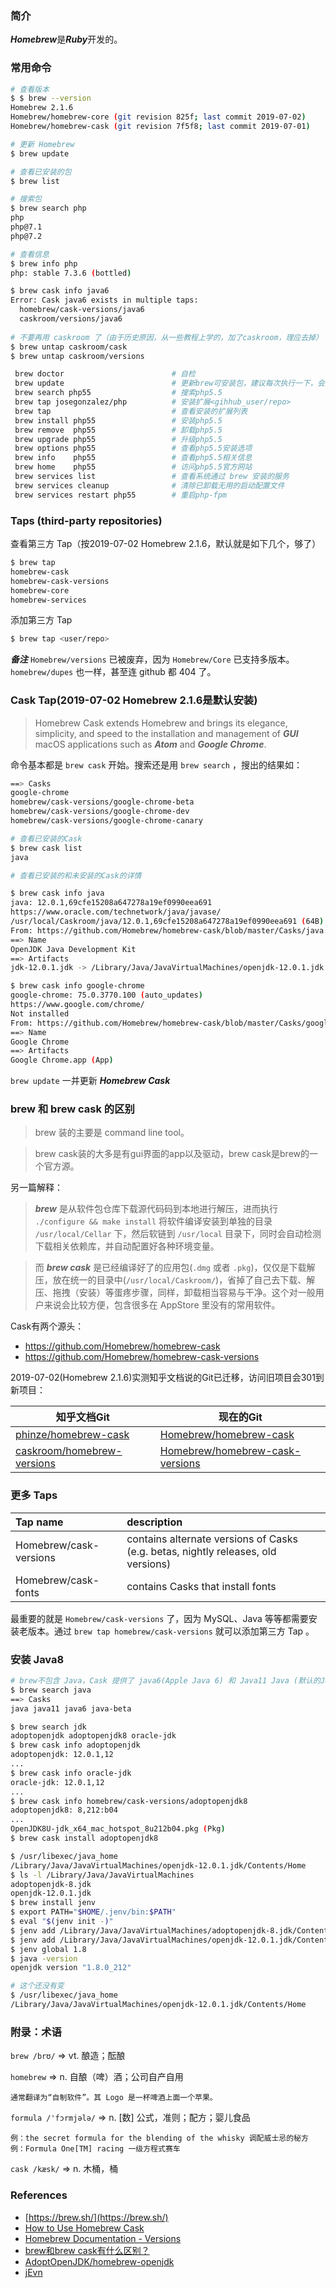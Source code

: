 ### 简介

***Homebrew***是***Ruby***开发的。

### 常用命令

```bash
# 查看版本
$ $ brew --version
Homebrew 2.1.6
Homebrew/homebrew-core (git revision 825f; last commit 2019-07-02)
Homebrew/homebrew-cask (git revision 7f5f8; last commit 2019-07-01)

# 更新 Homebrew
$ brew update

# 查看已安装的包
$ brew list

# 搜索包
$ brew search php
php
php@7.1
php@7.2

# 查看信息
$ brew info php
php: stable 7.3.6 (bottled)

$ brew cask info java6
Error: Cask java6 exists in multiple taps:
  homebrew/cask-versions/java6
  caskroom/versions/java6
  
# 不要再用 caskroom 了（由于历史原因，从一些教程上学的，加了caskroom，理应去掉）
$ brew untap caskroom/cask
$ brew untap caskroom/versions
```

```bash
 brew doctor                        # 自检
 brew update                        # 更新brew可安装包，建议每次执行一下，会同时更新 Homebrew 本身
 brew search php55                  # 搜索php5.5
 brew tap josegonzalez/php          # 安装扩展<gihhub_user/repo>   
 brew tap                           # 查看安装的扩展列表
 brew install php55                 # 安装php5.5
 brew remove  php55                 # 卸载php5.5
 brew upgrade php55                 # 升级php5.5
 brew options php55                 # 查看php5.5安装选项
 brew info    php55                 # 查看php5.5相关信息
 brew home    php55                 # 访问php5.5官方网站
 brew services list                 # 查看系统通过 brew 安装的服务
 brew services cleanup              # 清除已卸载无用的启动配置文件
 brew services restart php55        # 重启php-fpm
```

### Taps (third-party repositories)

查看第三方 Tap（按2019-07-02 Homebrew 2.1.6，默认就是如下几个，够了）

```bash
$ brew tap
homebrew-cask
homebrew-cask-versions
homebrew-core
homebrew-services
```

添加第三方 Tap

```bash
$ brew tap <user/repo> 
```

***备注*** ```Homebrew/versions``` 已被废弃，因为 ```Homebrew/Core``` 已支持多版本。```homebrew/dupes``` 也一样，甚至连 github 都 404 了。

### Cask Tap(2019-07-02 Homebrew 2.1.6是默认安装)

> Homebrew Cask extends Homebrew and brings its elegance, simplicity, and speed to the installation and management of ***GUI*** macOS applications such as ***Atom*** and ***Google Chrome***.

命令基本都是 ```brew cask``` 开始。搜索还是用 ```brew search``` ，搜出的结果如：

```bash
==> Casks
google-chrome
homebrew/cask-versions/google-chrome-beta
homebrew/cask-versions/google-chrome-dev
homebrew/cask-versions/google-chrome-canary
```

```bash
# 查看已安装的Cask
$ brew cask list
java

# 查看已安装的和未安装的Cask的详情

$ brew cask info java
java: 12.0.1,69cfe15208a647278a19ef0990eea691
https://www.oracle.com/technetwork/java/javase/
/usr/local/Caskroom/java/12.0.1,69cfe15208a647278a19ef0990eea691 (64B)
From: https://github.com/Homebrew/homebrew-cask/blob/master/Casks/java.rb
==> Name
OpenJDK Java Development Kit
==> Artifacts
jdk-12.0.1.jdk -> /Library/Java/JavaVirtualMachines/openjdk-12.0.1.jdk (Generic Artifact)

$ brew cask info google-chrome
google-chrome: 75.0.3770.100 (auto_updates)
https://www.google.com/chrome/
Not installed
From: https://github.com/Homebrew/homebrew-cask/blob/master/Casks/google-chrome.rb
==> Name
Google Chrome
==> Artifacts
Google Chrome.app (App)
```

```brew update``` 一并更新 ***Homebrew Cask***

### brew 和 brew cask 的区别

> brew 装的主要是 command line tool。

> brew cask装的大多是有gui界面的app以及驱动，brew cask是brew的一个官方源。

另一篇解释：

> ***brew*** 是从软件包仓库下载源代码码到本地进行解压，进而执行 ```./configure && make install``` 将软件编译安装到单独的目录 ```/usr/local/Cellar``` 下，然后软链到 ```/usr/local``` 目录下，同时会自动检测下载相关依赖库，并自动配置好各种环境变量。

> 而 ***brew cask*** 是已经编译好了的应用包(```.dmg``` 或者 ```.pkg```)，仅仅是下载解压，放在统一的目录中(```/usr/local/Caskroom/```)，省掉了自己去下载、解压、拖拽（安装）等蛋疼步骤，同样，卸载相当容易与干净。这个对一般用户来说会比较方便，包含很多在 AppStore 里没有的常用软件。

Cask有两个源头：

* https://github.com/Homebrew/homebrew-cask 
* https://github.com/Homebrew/homebrew-cask-versions

2019-07-02(Homebrew 2.1.6)实测知乎文档说的Git已迁移，访问旧项目会301到新项目：

| 知乎文档Git | 现在的Git |
| ---------- | -------- |
| [phinze/homebrew-cask](https://github.com/phinze/homebrew-cask) | [Homebrew/homebrew-cask](https://github.com/Homebrew/homebrew-cask) |
| [caskroom/homebrew-versions](https://github.com/caskroom/homebrew-versions) | [Homebrew/homebrew-cask-versions](https://github.com/Homebrew/homebrew-cask-versions) |

### 更多 Taps

| Tap name | description |
|:-------- |:----------- |
| Homebrew/cask-versions | contains alternate versions of Casks (e.g. betas, nightly releases, old versions) | 
| Homebrew/cask-fonts | contains Casks that install fonts |

最重要的就是 ```Homebrew/cask-versions``` 了，因为 MySQL、Java 等等都需要安装老版本。通过 ```brew tap homebrew/cask-versions``` 就可以添加第三方 Tap 。

### 安装 Java8

```bash
# brew不包含 Java，Cask 提供了 java6(Apple Java 6) 和 Java11 Java (默认的Java12版本) java-beta  3个 OpenJDK 选项
$ brew search java
==> Casks
java java11 java6 java-beta

$ brew search jdk
adoptopenjdk adoptopenjdk8 oracle-jdk
$ brew cask info adoptopenjdk
adoptopenjdk: 12.0.1,12
...
$ brew cask info oracle-jdk
oracle-jdk: 12.0.1,12
...
$ brew cask info homebrew/cask-versions/adoptopenjdk8
adoptopenjdk8: 8,212:b04
...
OpenJDK8U-jdk_x64_mac_hotspot_8u212b04.pkg (Pkg)
$ brew cask install adoptopenjdk8

$ /usr/libexec/java_home
/Library/Java/JavaVirtualMachines/openjdk-12.0.1.jdk/Contents/Home
$ ls -l /Library/Java/JavaVirtualMachines
adoptopenjdk-8.jdk
openjdk-12.0.1.jdk
$ brew install jenv
$ export PATH="$HOME/.jenv/bin:$PATH"
$ eval "$(jenv init -)"
$ jenv add /Library/Java/JavaVirtualMachines/adoptopenjdk-8.jdk/Contents/Home
$ jenv add /Library/Java/JavaVirtualMachines/openjdk-12.0.1.jdk/Contents/Home
$ jenv global 1.8
$ java -version
openjdk version "1.8.0_212"

# 这个还没有变
$ /usr/libexec/java_home
/Library/Java/JavaVirtualMachines/openjdk-12.0.1.jdk/Contents/Home
```

### 附录：术语
```brew /brʊ/``` => vt. 酿造；酝酿

```homebrew``` => n. 自酿（啤）酒；公司自产自用

	通常翻译为“自制软件”。其 Logo 是一杯啤酒上面一个苹果。

```formula /'fɔrmjələ/``` => n. [数] 公式，准则；配方；婴儿食品

	例：the secret formula for the blending of the whisky 调配威士忌的秘方
	例：Formula One[TM] racing 一级方程式赛车

```cask /kæsk/``` => n. 木桶，桶

### References

* [https://brew.sh/](https://brew.sh/)
* [How to Use Homebrew Cask](https://github.com/Homebrew/homebrew-cask/blob/master/USAGE.md)
* [Homebrew Documentation - Versions](https://docs.brew.sh/Versions.html)
* [brew和brew cask有什么区别？](https://www.zhihu.com/question/22624898)
* [AdoptOpenJDK/homebrew-openjdk](https://github.com/AdoptOpenJDK/homebrew-openjdk)
* [jEvn](https://www.jenv.be/)
